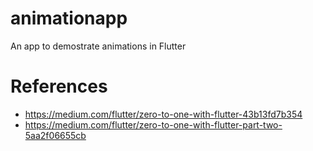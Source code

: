 # animationapp

An app to demostrate animations in Flutter

# References
- https://medium.com/flutter/zero-to-one-with-flutter-43b13fd7b354
- https://medium.com/flutter/zero-to-one-with-flutter-part-two-5aa2f06655cb